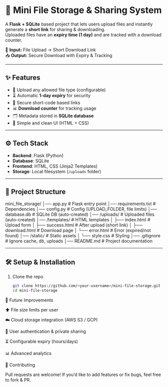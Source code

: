 # 📂 Mini File Storage & Sharing System  

A **Flask + SQLite** based project that lets users upload files and instantly generate a **short link** for sharing & downloading.  
Uploaded files have an **expiry time (1 day)** and are tracked with a download counter.  

🔗 **Input:** File Upload → Short Download Link  
📥 **Output:** Secure Download with Expiry & Tracking  

---

## ✨ Features
- 📌 Upload any allowed file type (configurable)  
- ⏳ Automatic **1-day expiry** for security  
- 🔐 Secure short-code based links  
- 📊 **Download counter** for tracking usage  
- 🗂️ Metadata stored in **SQLite database**  
- 🎨 Simple and clean UI (HTML + CSS)  

---

## ⚙️ Tech Stack
- **Backend**: Flask (Python)  
- **Database**: SQLite  
- **Frontend**: HTML, CSS (Jinja2 Templates)  
- **Storage**: Local filesystem (`/uploads` folder)  

---

## 🚀 Project Structure
mini_file_storage/
│── app.py # Flask entry point
│── requirements.txt # Dependencies
│── config.py # Config (UPLOAD_FOLDER, file limits)
│── database.db # SQLite DB (auto-created)
│── /uploads/ # Uploaded files (auto-created)
│── /templates/ # HTML templates
│ ├── index.html # Upload form
│ ├── success.html # After upload (short link)
│ ├── download.html # Download page
│ └── error.html # Error (expired/not found)
│── /static/ # Static assets
│ └── style.css # Styling
│── .gitignore # Ignore cache, db, uploads
│── README.md # Project documentation


---

## 🛠️ Setup & Installation
1. Clone the repo  
   ```bash
   git clone https://github.com/<your-username>/mini-file-storage.git
   cd mini-file-storage
🎯 Future Improvements

⬆️ File size limits per user

☁️ Cloud storage integration (AWS S3 / GCP)

🔑 User authentication & private sharing

⏳ Configurable expiry (hours/days)

📊 Advanced analytics

🤝 Contributing

Pull requests are welcome!
If you’d like to add features or fix bugs, feel free to fork & PR.
